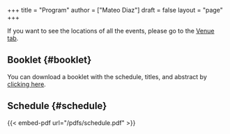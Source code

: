 +++
title = "Program"
author = ["Mateo Diaz"]
draft = false
layout = "page"
+++

If you want to see the locations of all the events, please go to the [Venue tab](/venue).


## Booklet {#booklet}

You can download a booklet with the schedule, titles, and abstract by [clicking here](/pdfs/booklet.pdf).


## Schedule {#schedule}

{{< embed-pdf url="/pdfs/schedule.pdf" >}}
